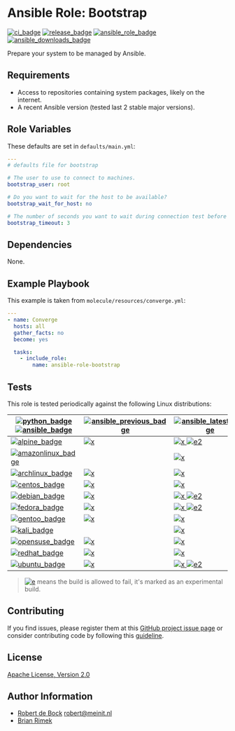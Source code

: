 Ansible Role: Bootstrap
=======================

[![ci_badge]][ci]
[![release_badge]][release]
[![ansible_role_badge]][ansible_role]
[![ansible_downloads_badge]][ansible_role]

Prepare your system to be managed by Ansible.

Requirements
------------

- Access to repositories containing system packages, likely on the internet.
- A recent Ansible version (tested last 2 stable major versions).

Role Variables
--------------

These defaults are set in `defaults/main.yml`:

```yaml
---
# defaults file for bootstrap

# The user to use to connect to machines.
bootstrap_user: root

# Do you want to wait for the host to be available?
bootstrap_wait_for_host: no

# The number of seconds you want to wait during connection test before failing.
bootstrap_timeout: 3
```

Dependencies
------------

None.

Example Playbook
----------------

This example is taken from `molecule/resources/converge.yml`:

```yaml
---
- name: Converge
  hosts: all
  gather_facts: no
  become: yes

  tasks:
    - include_role:
        name: ansible-role-bootstrap

```

Tests
-----

This role is tested periodically against the following Linux distributions:

| [![python_badge] ![ansible_badge]][python] | [![ansible_previous_badge]][ansible_previous] | [![ansible_latest_badge]][ansible_latest] | [![ansible_devel_badge]][ansible_devel] |
|---|---|---|---|
| [![alpine_badge]][alpine] | [![x]][ci] | [![x] ![e2]][ci] | [![e] ![e2]][ci] |
| [![amazonlinux_badge]][amazonlinux] || [![x]][ci] ||
| [![archlinux_badge]][archlinux] | [![x]][ci] | [![x]][ci] | [![e]][ci] |
| [![centos_badge]][centos] | [![x]][ci] | [![x]][ci] | [![e]][ci] |
| [![debian_badge]][debian] | [![x]][ci] | [![x] ![e2]][ci] | [![e] ![e2]][ci] |
| [![fedora_badge]][fedora] | [![x]][ci] | [![x] ![e2]][ci] | [![e] ![e2]][ci] |
| [![gentoo_badge]][gentoo] | [![x]][ci] | [![x]][ci] | [![e]][ci] |
| [![kali_badge]][kali] || [![x]][ci] ||
| [![opensuse_badge]][opensuse] | [![x]][ci] | [![x]][ci] | [![e]][ci] |
| [![redhat_badge]][redhat] | [![x]][ci] | [![x]][ci] | [![e]][ci] |
| [![ubuntu_badge]][ubuntu] | [![x]][ci] | [![x] ![e2]][ci] | [![e] ![e2]][ci] |

> [![e]][ci] means the build is allowed to fail, it's marked as an experimental build.

Contributing
------------

If you find issues, please register them at this [GitHub project issue page][issues] or consider contributing code by following this [guideline][contributing].

License
-------

[Apache License, Version 2.0][license]

Author Information
------------------

- [Robert de Bock](https://robertdebock.nl/) <robert@meinit.nl>
- [Brian Rimek](https://github.com/rembik)

[ci]: https://github.com/rembik/ansible-role-bootstrap/actions?query=workflow%3ACI
[travis_ci]: https://travis-ci.org/github/rembik/ansible-role-bootstrap
[release]: https://github.com/rembik/ansible-role-bootstrap/releases
[ansible_role]: https://galaxy.ansible.com/rembik/bootstrap

[ci_badge]: https://img.shields.io/github/workflow/status/rembik/ansible-role-bootstrap/CI/master?logo=github&label=CI
[travis_ci_badge]: https://img.shields.io/travis/rembik/ansible-role-bootstrap/master.svg?logo=travis-ci&logoColor=EEE&label=CI
[release_badge]: https://img.shields.io/github/release/rembik/ansible-role-bootstrap.svg?sort=semver&colorB=56b4b6&logo=github&logoColor=EEE
[ansible_role_badge]: https://img.shields.io/ansible/role/36340.svg?colorB=56b4b6&logo=ansible&logoColor=EEE
[ansible_downloads_badge]: https://img.shields.io/ansible/role/d/36340.svg?label=downloads&logo=ansible&logoColor=EEE

[issues]: https://github.com/rembik/ansible-role-bootstrap/issues/new/choose
[contributing]: http://github.com/rembik/ansible-role-bootstrap/tree/master/.github/CONTRIBUTING.md
[license]: https://github.com/rembik/ansible-role-bootstrap/blob/master/LICENSE

[python]: https://www.python.org/
[ansible_previous]: https://docs.ansible.com/ansible/2.9/
[ansible_latest]: https://docs.ansible.com/ansible/2.10/
[ansible_devel]: https://docs.ansible.com/ansible/devel/

[python_badge]: https://img.shields.io/badge/Python-3.9-1488C6
[ansible_badge]: https://img.shields.io/badge/Ansible--56b4b6
[ansible_previous_badge]: https://img.shields.io/badge/2.9-56b4b6
[ansible_latest_badge]: https://img.shields.io/badge/2.10-56b4b6
[ansible_devel_badge]: https://img.shields.io/badge/devel-56b4b6

[alpine]: https://hub.docker.com/_/alpine
[amazonlinux]: https://hub.docker.com/_/amazonlinux
[archlinux]: https://hub.docker.com/r/archlinux/base
[centos]: https://hub.docker.com/_/centos
[debian]: https://hub.docker.com/_/debian
[fedora]: https://hub.docker.com/_/fedora
[gentoo]: https://hub.docker.com/r/gentoo/stage3-amd64
[kali]: https://hub.docker.com/r/kalilinux/kali
[opensuse]: https://hub.docker.com/_/opensuse
[redhat]: https://access.redhat.com/containers/#/registry.access.redhat.com/ubi8/ubi
[ubuntu]: https://hub.docker.com/_/ubuntu

[alpine_badge]: https://img.shields.io/badge/Alpine-latest%20%7C%20edge-1488C6.svg?logo=docker&logoColor=EEE
[amazonlinux_badge]: https://img.shields.io/badge/AmazonLinux-latest-1488C6.svg?logo=docker&logoColor=EEE
[archlinux_badge]: https://img.shields.io/badge/ArchLinux-latest-1488C6.svg?logo=docker&logoColor=EEE
[centos_badge]: https://img.shields.io/badge/CentOS-latest-1488C6.svg?logo=docker&logoColor=EEE
[debian_badge]: https://img.shields.io/badge/Debian-latest%20%7C%20unstable-1488C6.svg?logo=docker&logoColor=EEE
[fedora_badge]: https://img.shields.io/badge/Fedora-latest%20%7C%20rawhide-1488C6.svg?logo=docker&logoColor=EEE
[gentoo_badge]: https://img.shields.io/badge/Gentoo-latest-1488C6.svg?logo=docker&logoColor=EEE
[kali_badge]: https://img.shields.io/badge/Kali-latest-1488C6.svg?logo=docker&logoColor=EEE
[opensuse_badge]: https://img.shields.io/badge/openSUSE-leap%20%7C%20tumbleweed-1488C6.svg?logo=docker&logoColor=EEE
[redhat_badge]: https://img.shields.io/badge/RedHat-latest-1488C6.svg?logo=docker&logoColor=EEE
[ubuntu_badge]: https://img.shields.io/badge/Ubuntu-latest%20%7C%20devel-1488C6.svg?logo=docker&logoColor=EEE
[x]: https://img.shields.io/badge/%b7-7a8f54
[e]: https://img.shields.io/badge/%b7-9e8e47
[x2]: https://img.shields.io/badge/%b2-7a8f54
[e2]: https://img.shields.io/badge/%b2-9e8e47
